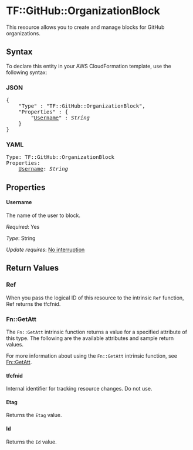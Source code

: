 # TF::GitHub::OrganizationBlock

This resource allows you to create and manage blocks for GitHub organizations.

## Syntax

To declare this entity in your AWS CloudFormation template, use the following syntax:

### JSON

<pre>
{
    "Type" : "TF::GitHub::OrganizationBlock",
    "Properties" : {
        "<a href="#username" title="Username">Username</a>" : <i>String</i>
    }
}
</pre>

### YAML

<pre>
Type: TF::GitHub::OrganizationBlock
Properties:
    <a href="#username" title="Username">Username</a>: <i>String</i>
</pre>

## Properties

#### Username

The name of the user to block.

_Required_: Yes

_Type_: String

_Update requires_: [No interruption](https://docs.aws.amazon.com/AWSCloudFormation/latest/UserGuide/using-cfn-updating-stacks-update-behaviors.html#update-no-interrupt)

## Return Values

### Ref

When you pass the logical ID of this resource to the intrinsic `Ref` function, Ref returns the tfcfnid.

### Fn::GetAtt

The `Fn::GetAtt` intrinsic function returns a value for a specified attribute of this type. The following are the available attributes and sample return values.

For more information about using the `Fn::GetAtt` intrinsic function, see [Fn::GetAtt](https://docs.aws.amazon.com/AWSCloudFormation/latest/UserGuide/intrinsic-function-reference-getatt.html).

#### tfcfnid

Internal identifier for tracking resource changes. Do not use.

#### Etag

Returns the <code>Etag</code> value.

#### Id

Returns the <code>Id</code> value.


